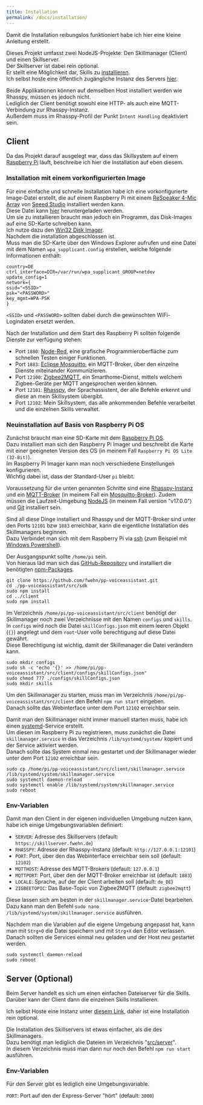 ```yaml
---
title: Installation
permalink: /docs/installation/
---
```


Damit die Installation reibungslos funktioniert habe ich hier eine kleine Anleitung erstellt.
  
Dieses Projekt umfasst zwei NodeJS-Projekte: Den Skillmanager (Client) und einen Skillserver.  
Der Skillserver ist dabei rein optional.  
Er stellt eine Möglichkeit dar, Skills zu [installieren](./client/skillmanager.md#online).  
Ich selbst hoste eine öffentlich zugängliche Instanz des Servers [hier](https://skillserver.fwehn.de).  
  
Beide Applikationen können auf demselben Host installiert werden wie Rhasspy, müssen es jedoch nicht.  
Lediglich der Client benötigt sowohl eine HTTP- als auch eine MQTT-Verbindung zur Rhasspy-Instanz.  
Außerdem muss im Rhasspy-Profil der Punkt ``Intent Handling`` deaktiviert sein.  

## Client

Da das Projekt darauf ausgelegt war, dass das Skillsystem auf einem [Raspberry Pi](https://www.raspberrypi.com/) läuft, beschreibe ich hier die Installation auf eben diesem.  

### Installation mit einem vorkonfigurierten Image

[//]: # (TODO download link einfügen)

Für eine einfache und schnelle Installation habe ich eine vorkonfigurierte Image-Datei erstellt, die auf einem Raspberry Pi mit einem [ReSpeaker 4-Mic Array](https://wiki.seeedstudio.com/ReSpeaker_4_Mic_Array_for_Raspberry_Pi/) von [Seeed Studio](https://wiki.seeedstudio.com/) installiert werden kann.  
Diese Datei kann [hier]() heruntergeladen werden.  
Um sie zu installieren braucht man jedoch ein Programm, das Disk-Images auf eine SD-Karte schreiben kann.  
Ich nutze dazu den [Win32 Disk Imager](https://win32diskimager.org/).  
Nachdem die installation abgeschlossen ist.  
Muss man die SD-Karte über den Windows Explorer aufrufen und eine Datei mit dem Namen ``wpa_supplicant.config`` erstellen, welche folgende Informationen enthält:  

````
country=DE
ctrl_interface=DIR=/var/run/wpa_supplicant GROUP=netdev
update_config=1
network={
ssid="<SSID>"
psk="<PASSWORD>"
key_mgmt=WPA-PSK
}
````
  
``<SSID>`` und ``<PASSWORD>`` sollten dabei durch die gewünschten WiFi-Logindaten ersetzt werden.  


Nach der Installation und dem Start des Raspberry Pi sollten folgende Dienste zur verfügung stehen:  

- Port ``1880``: [Node-Red](https://nodered.org/), eine grafische Programmieroberfläche zum schnellen Testen einiger Funktionen.
- Port ``1883``: [Eclipse Mosquitto](https://mosquitto.org/), ein MQTT-Broker, über den einzelne Dienste miteinander Kommunizieren.
- Port ``12100``: [Zigbee2MQTT](https://www.zigbee2mqtt.io/), ein Smarthome-Dienst, mittels welchem Zigbee-Geräte per MQTT angesprochen werden können.
- Port ``12101``: [Rhasspy](https://rhasspy.readthedocs.io/en/latest/), der Sprachassistent, der alle Befehle erkennt und diese an mein Skillsystem übergibt.
- Port ``12102``: Mein Skillsystem, das alle ankommenden Befehle verarbeitet und die einzelnen Skills verwaltet.

### Neuinstallation auf Basis von Raspberry Pi OS

Zunächst braucht man eine SD-Karte mit dem [Raspberry Pi OS](https://www.raspberrypi.com/software/).  
Dazu installiert man sich den Raspberry Pi Imager und beschreibt die Karte mit einer geeigneten Version des OS (in meinem Fall ``Raspberry Pi OS Lite (32-Bit)``).  
Im Raspberry Pi Imager kann man noch verschiedene Einstellungen konfigurieren.  
Wichtig dabei ist, dass der Standard-User ``pi`` bleibt.  
  
Voraussetzung für die unten genannten Schritte sind eine [Rhasspy-Instanz](https://rhasspy.readthedocs.io/en/latest/installation/) und ein [MQTT-Broker](https://mqtt.org/software/#servers-brokers) (in meinem Fall ein [Mosquitto-Broker](https://mosquitto.org/)).
Zudem müssen die Laufzeit-Umgebung [NodeJS](https://nodejs.org/en/download/) (in meinem Fall version "v17.0.0") und [Git](https://git-scm.com/) installiert sein.  
  
Sind all diese Dinge installiert und Rhasspy und der MQTT-Broker sind unter den Ports ``12101`` bzw ``1883`` erreichbar, kann die eigentliche Installation des Skillmanagers beginnen.  
Dazu Verbindet man sich mit dem Raspberry Pi via [ssh](https://de.wikipedia.org/wiki/Secure_Shell) (zum Beispiel mit [Windows Powershell](https://de.wikipedia.org/wiki/PowerShell)).  
  
Der Ausgangspunkt sollte ``/home/pi`` sein.  
Von hieraus läd man sich das [GitHub-Repository](https://github.com/fwehn/pp-voiceassistant) und installiert die benötigten [npm-Packages](https://www.npmjs.com/).  

````shell
git clone https://github.com/fwehn/pp-voiceassistant.git
cd ./pp-voiceassistant/src/sdk
sudo npm install
cd ../client
sudo npm install
````

Im Verzeichnis ``/home/pi/pp-voiceassistant/src/client`` benötigt der Skillmanager noch zwei Verzeichnisse mit den Namen ``configs`` und ``skills``.  
In ``configs`` wird noch die Datei ``skillConfigs.json`` mit einem leeren Objekt (``{}``) angelegt und dem ``root``-User volle berechtigung auf diese Datei gewährt.  
Diese Berechtigung ist wichtig, damit der Skillmanager die Datei verändern kann.  

````shell
sudo mkdir configs
sudo sh -c "echo '{}' >> /home/pi/pp-voiceassistant/src/client/configs/skillConfigs.json"
sudo chmod 777 ./configs/skillConfigs.json
sudo mkdir skills
````

Um den Skillmanager zu starten, muss man im Verzeichnis ``/home/pi/pp-voiceassistant/src/client`` den Befehl ``npm run start`` eingeben.  
Danach sollte das Webinterface unter dem Port ``12102`` erreichbar sein.  
  
Damit man den Skillmanager nicht immer manuell starten muss, habe ich einen [systemd](https://de.wikipedia.org/wiki/Systemd#:~:text=systemd%20ist%20eine%20Sammlung%20von,und%20Beenden%20weiterer%20Prozesse%20dient.)-Service erstellt.  
Um diesen im Raspberry Pi zu registrieren, muss zunächst die Datei ``skillmanager.service`` in das Verzeichnis ``/lib/systemd/system/`` kopiert und der Service aktiviert werden.  
Danach sollte das System einmal neu gestartet und der Skillmanager wieder unter dem Port ``12102`` erreichbar sein.

````shell
sudo cp /home/pi/pp-voiceassistant/src/client/skillmanager.service /lib/systemd/system/skillmanager.service
sudo systemctl daemon-reload
sudo systemctl enable /lib/systemd/system/skillmanager.service
sudo reboot
````

### Env-Variablen

Damit man den Client in der eigenen individuellen Umgebung nutzen kann, habe ich einige Umgebungsvariablen definiert:

- ``SERVER``: Adresse des Skillservers (default: ``https://skillserver.fwehn.de``)
- ``RHASSPY``: Adresse der Rhasspy-Instanz (default: ``http://127.0.0.1:12101``)
- ``PORT``: Port, über den das Webinterface erreichbar sein soll (default: ``12102``)
- ``MQTTHOST``: Adresse des MQTT-Brokers (default: ``127.0.0.1``)
- ``MQTTPORT``: Port, über den der MQTT-Broker erreichbar ist (default: ``1883``)
- ``LOCALE``: Sprache, auf der der Client arbeiten soll (default: ``de_DE``)
- ``ZIGBEETOPIC``: Das Base-Topic von Zigbee2MQTT (default: ``zigbee2mqtt``)

Diese lassen sich am besten in der ``skillmanager.service``-Datei bearbeiten.  
Dazu kann man den Befehl ``sudo nano /lib/systemd/system/skillmanager.service`` ausführen.  
  
Nachdem man die Variablen auf die eigene Umgebung angepasst hat, kann man mit ``Strg+O`` die Datei speichern und mit ``Strg+X`` den Editor verlassen.  
Danach sollten die Services einmal neu geladen und der Host neu gestartet werden. 

````shell
sudo systemctl daemon-reload
sudo reboot
````

## Server (Optional)

Beim Server handelt es sich um einen einfachen Dateiserver für die Skills.  
Darüber kann der Client dann die einzelnen Skills installieren.  
  
Ich selbst Hoste eine Instanz unter [diesem Link](https://skillserver.fwehn.de), daher ist eine Installation rein optional.
  
Die Installation des Skillservers ist etwas einfacher, als die des Skillmanagers.  
Dazu benötigt man lediglich die Dateien im Verzeichnis "[src/server](https://github.com/fwehn/pp-voiceassistant/tree/main/src/server)".  
In diesem Verzeichnis muss man dann nur noch den Befehl ``npm run start`` ausführen.

### Env-Variablen
Für den Server gibt es lediglich eine Umgebungsvariable.

``PORT``: Port auf den der Express-Server "hört" (default: ``3000``)